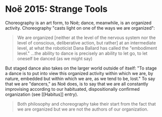 # Noë 2015: Strange Tools

Choreography is an art form, to Noë; dance, meanwhile, is an organized activity. Choreography "casts light on one of the ways we are organized":

> We are organized [neither at the level of the nervous system nor the level of conscious, deliberative action, but rather] at an intermediate level, at what the roboticist Dana Ballard has called the "embodiment level." ...the ability to dance is precisely an ability to let go, to let oneself be danced (as we might say)

But staged dance also takes on the larger world outside of itself: "To stage a dance is to put into view this organized activity within which we are, by nature, embedded but within which we are, as we tend to be, lost." To say that we are "dancers," as Noë does, is to say that we are all constantly improvising according to our habituated, dispositionally confirmed organization (see [[Habitus]] entry).

> Both philosophy and choreography take their start from the fact that we are organized but we are not the authors of our organization.